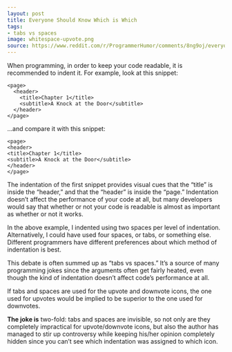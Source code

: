 ```yaml
---
layout: post
title: Everyone Should Know Which is Which
tags:
- tabs vs spaces
image: whitespace-upvote.png
source: https://www.reddit.com/r/ProgrammerHumor/comments/8ng9oj/everyone_should_know_which_is_which/
---
```


When programming, in order to keep your code readable, it is recommended to indent it. For example, look at this snippet:

    <page>
      <header>
        <title>Chapter 1</title>
        <subtitle>A Knock at the Door</subtitle>
      </header>
    </page>

…and compare it with this snippet:

    <page>
    <header>
    <title>Chapter 1</title>
    <subtitle>A Knock at the Door</subtitle>
    </header>
    </page>

The indentation of the first snippet provides visual cues that the “title” is inside the “header,” and that the “header” is inside the “page.” Indentation doesn’t affect the performance of your code at all, but many developers would say that whether or not your code is readable is almost as important as whether or not it works.

In the above example, I indented using two spaces per level of indentation. Alternatively, I could have used four spaces, or tabs, or something else. Different programmers have different preferences about which method of indentation is best.

This debate is often summed up as “tabs vs spaces.” It’s a source of many programming jokes since the arguments often get fairly heated, even though the kind of indentation doesn’t affect code’s performance at all.

If tabs and spaces are used for the upvote and downvote icons, the one used for upvotes would be implied to be superior to the one used for downvotes.

**The joke is** two-fold: tabs and spaces are invisible, so not only are they completely impractical for upvote/downvote icons, but also the author has managed to stir up controversy while keeping his/her opinion completely hidden since you can’t see which indentation was assigned to which icon.
